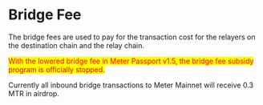 # Bridge Fee

The bridge fees are used to pay for the transaction cost for the relayers on the destination chain and the relay chain. &#x20;

<mark style="color:red;">With the lowered bridge fee in Meter Passport v1.5, the bridge fee subsidy program is officially stopped.</mark>&#x20;

Currently all inbound bridge transactions to Meter Mainnet will receive 0.3 MTR in airdrop.
